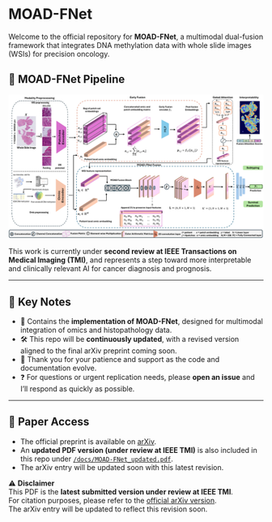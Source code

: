 # MOAD-FNet

Welcome to the official repository for **MOAD-FNet**, a multimodal dual-fusion framework that integrates DNA methylation data with whole slide images (WSIs) for precision oncology.  

## 🔬 MOAD-FNet Pipeline

![MOAD-FNet Pipeline](docs/pipeline.png)

This work is currently under **second review at IEEE Transactions on Medical Imaging (TMI)**, and represents a step toward more interpretable and clinically relevant AI for cancer diagnosis and prognosis.  

---

## 📌 Key Notes
- 🚀 Contains the **implementation of MOAD-FNet**, designed for multimodal integration of omics and histopathology data.  
- 🛠️ This repo will be **continuously updated**, with a revised version aligned to the final arXiv preprint coming soon.  
- 🙏 Thank you for your patience and support as the code and documentation evolve.  
- ❓ For questions or urgent replication needs, please **open an issue** and I’ll respond as quickly as possible.  

---

## 📄 Paper Access
- The official preprint is available on [arXiv](https://arxiv.org/abs/2411.17418).  
- An **updated PDF version (under review at IEEE TMI)** is also included in this repo under [`/docs/MOAD-FNet_updated.pdf`](docs/MOAD-FNet_updated.pdf).  
- The arXiv entry will be updated soon with this latest revision.  

⚠️ **Disclaimer**  
This PDF is the **latest submitted version under review at IEEE TMI**.  
For citation purposes, please refer to the [official arXiv version](https://arxiv.org/abs/2411.17418).  
The arXiv entry will be updated to reflect this revision soon.  
